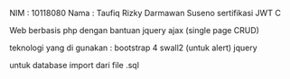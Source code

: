 NIM : 10118080
Nama : Taufiq Rizky Darmawan Suseno
sertifikasi JWT C

Web berbasis php dengan bantuan jquery ajax (single page CRUD)

teknologi yang di gunakan :
bootstrap 4
swall2 (untuk alert)
jquery

untuk database import dari file .sql



